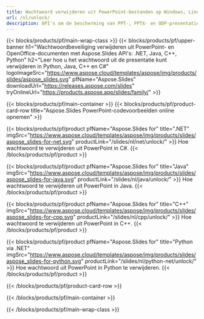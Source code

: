 ```yaml
---
title: Wachtwoord verwijderen uit PowerPoint-bestanden op Windows, Linux en macOS
url: /nl/unlock/
description: API's om de bescherming van PPT-, PPTX- en ODP-presentaties te verwijderen
---
```


{{< blocks/products/pf/main-wrap-class >}}
{{< blocks/products/pf/upper-banner h1="Wachtwoordbeveiliging verwijderen uit PowerPoint- en OpenOffice-documenten met Aspose.Slides API's: .NET, Java, C++, Python" h2="Leer hoe u het wachtwoord uit de presentatie kunt verwijderen in Python, Java, C++ en C#" logoImageSrc="https://www.aspose.cloud/templates/aspose/img/products/slides/aspose_slides.svg" pfName="Aspose.Slides" downloadUrl="https://releases.aspose.com/slides" tryOnlineUrl="https://products.aspose.app/slides/family/" >}}

{{< blocks/products/pf/main-container >}}
{{< blocks/products/pf/product-card-row title="Aspose.Slides PowerPoint-codevoorbeelden online opnemen" >}}

{{< blocks/products/pf/product pfName="Aspose.Slides for" title=".NET" imgSrc="https://www.aspose.cloud/templates/aspose/img/products/slides/aspose_slides-for-net.svg" productLink="/slides/nl/net/unlock/" >}}
Hoe wachtwoord te verwijderen uit PowerPoint in C#.
{{< /blocks/products/pf/product >}}

{{< blocks/products/pf/product pfName="Aspose.Slides for" title="Java" imgSrc="https://www.aspose.cloud/templates/aspose/img/products/slides/aspose_slides-for-java.svg" productLink="/slides/nl/java/unlock/" >}}
Hoe wachtwoord te verwijderen uit PowerPoint in Java.
{{< /blocks/products/pf/product >}}

{{< blocks/products/pf/product pfName="Aspose.Slides for" title="C++" imgSrc="https://www.aspose.cloud/templates/aspose/img/products/slides/aspose_slides-for-cpp.svg" productLink="/slides/nl/cpp/unlock/" >}}
Hoe wachtwoord te verwijderen uit PowerPoint in C++.
{{< /blocks/products/pf/product >}}

{{< blocks/products/pf/product pfName="Aspose.Slides for" title="Python via .NET" imgSrc="https://www.aspose.cloud/templates/aspose/img/products/slides/aspose_slides-for-python.svg" productLink="/slides/nl/python-net/unlock/" >}}
Hoe wachtwoord uit PowerPoint in Python te verwijderen.
{{< /blocks/products/pf/product >}}

{{< /blocks/products/pf/product-card-row >}}

{{< /blocks/products/pf/main-container >}}

{{< /blocks/products/pf/main-wrap-class >}}
